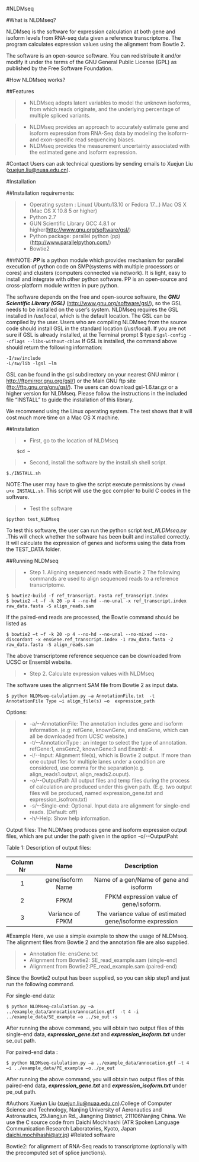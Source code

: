 #NLDMseq

#What is NLDMseq?

NLDMseq is the software for expression calculation at both gene and isoform levels from RNA-seq data given a reference transcriptome. The program calculates expression values using the alignment from Bowtie 2.

The software is an open-source software. You can redistribute it and/or modify it under the terms of the GNU General Public License (GPL) as published by the Free Software Foundation.

#How NLDMseq works?

##Features

>* NLDMseq adopts latent variables to model the unknown isoforms, from which reads originate, and the underlying percentage of multiple spliced variants.

>* NLDMseq provides an approach to accurately estimate gene and isoform expression from RNA-Seq data by modeling the isoform- and exon-specific read sequencing biases.
>* NLDMseq provides the measurement uncertainty associated with the estimated gene and isoform expression.

#Contact
Users can ask technical questions by sending emails to Xuejun Liu (xuejun.liu@nuaa.edu.cn).

#Installation

##Installation requirements:

>* Operating system :
	Linux( Ubuntu13.10 or Fedora 17…)
	Mac OS X (Mac OS X 10.8 5 or higher)
>* Python 2.7 
>* GUN Scientific Library GCC 4.8.1 or higher(http://www.gnu.org/software/gsl/)
>* Python package: parallel python (pp)(http://www.parallelpython.com/) 
>* Bowtie2

###NOTE: 
 ***PP*** is a python module which provides mechanism for parallel execution of python code on SMP(systems with multiple processors or cores) and clusters (computers connected via network). It is light, easy to install and integrate with other python software. PP is an open-source and cross-platform module written in pure python.

The software depends on the free and open-source software, the ***GNU Scientific Library (GSL)*** (http://www.gnu.org/software/gsl/), so the GSL needs to be installed on the user’s system. NLDMseq requires the GSL installed in /usr/local, which is the default location. The GSL can be compiled by the user. Users who are compiling NLDMseq from the source code should install GSL in the standard location (/usr/local). If you are not sure if GSL is already installed, at the Terminal prompt $ type:`$gsl-config --cflags --libs-without-cblas`
If GSL is installed, the command above should return the following information:
```shell
-I/sw/include
-L/sw/lib -lgsl –lm
```
GSL can be found in the gsl subdirectory on your nearest GNU mirror ( http://ftpmirror.gnu.org/gsl/) or the Main GNU ftp site (ftp://ftp.gnu.org/gnu/gsl/). The users can download gsl-1.6.tar.gz or a higher version for NLDMseq. Please follow the instructions in the included file “INSTALL” to guide  the installation of this library.

We recommend using the Linux operating system. The test shows that it will cost much more time on a Mac OS X machine.

##Installation

>* First, go to the location of NLDMseq

```
    $cd ~
```

>* Second, install the software by the install.sh shell script.

```
$./INSTALL.sh
```

NOTE:The user may have to give the script execute permissions by `chmod u+x INSTALL.sh`. This script will use the gcc complier to build C codes in the software.
>* Test the software

```shell
$python test_NLDMseq
```

To test this software, the user can run the python script *test_NLDMseq.py* .This will check whether the software has been built and installed correctly. It will calculate the expression of genes and isoforms using the data from the TEST_DATA folder.

##Running NLDMseq
>* Step 1. Aligning sequenced reads with Bowtie 2
The following commands are used to align sequenced reads to a reference transcriptome.
```shell
$ bowtie2-build -f ref_transcript. Fasta ref_transcript.index
$ bowtie2 –t –f -k 20 -p 4 --no-hd --no-unal -x ref_transcript.index raw_data.fasta -S align_reads.sam
```

If the paired-end reads are processed, the Bowtie command should be listed as

```shell
$ bowtie2 –t –f -k 20 -p 4 --no-hd --no-unal --no-mixed --no-discordant -x ensGene.ref_transcript.index -1 raw_data.fasta -2 raw_data.fasta -S align_reads.sam
```

The above transcriptome reference sequence can be downloaded from UCSC or Ensembl website.

>* Step 2. Calculate expression values with NLDMseq

The software uses the alignment SAM file from Bowtie 2 as input data.

```
$ python NLDMseq-calulation.py –a AnnotationFile.txt  -t AnnotationFile Type –i align_file(s) –o  expression_path
```

Options:

>* -a/--AnnotationFile: The annotation includes gene and isoform information. (e.g: refGene, knownGene, and ensGene, which can all be downloaded from UCSC website.)
>* -t/--AnnotationType <int>: an integer to select the type of annotation. refGene:1, ensGen:2, knownGene:3 and Ensmbl: 4. 
>* -i/--Input: Alignment file(s), which is Bowtie 2 output. If more than one output files for multiple lanes under a condition are considered, use comma for the separation(e.g. align_reads1.output, align_reads2.ouput).
>* -o/--OutputPath All output files and temp files during the process of calculation are produced under this given path. (E.g. two output files will be produced, named expression_gene.txt and expression_isofrom.txt)
>* -s/--Single-end: Optional. Input data are alignment for single-end reads. (Default: off)
>* -h/-Help: Show help information.

Output files:
The NLDMseq produces gene and isoform expression output files, which are put under the path given in the option -o/--OutputPaht


Table 1: Description of output files:

|Column Nr |Name |Description|
|:--------:|:----------:|:--------:|
|1|gene/isoform Name|Name of a gen/Name of gene and isoform|
|2| FPKM| FPKM expression value of gene/isoform.|
3 |Variance of FPKM|The variance value of estimated gene/isoforme expression|

#Example
Here, we use a simple example to show the usage of NLDMseq. The alignment files from Bowtie 2 and the annotation file are also supplied.

>* Annotation file: ensGene.txt
>* Alignment from Bowtie2: SE_read_example.sam (single-end)
>* Alignment from Bowtie2:PE_read_example.sam (paired-end)

Since the Bowtie2 output has been supplied, so you can skip step1 and just run the following command.

For single-end data:
```
$ python NLDMseq-calulation.py –a ../example_data/annocation/annocation.gtf  -t 4 -i ../example_data/SE_example –o ../se_out -s 
```
After running the above command, you will obtain two output files of this single-end data, ***expression_gene.txt*** and ***expression_isoform.txt*** under se_out path.

For paired-end data :
```
$ python NLDMseq-calulation.py –a ../example_data/annocation.gtf –t 4 –i ../example_data/PE_example –o../pe_out
```
After running the above command, you will obtain two output files of this paired-end data, ***expression_gene.txt*** and ***expression_isoform.txt*** under pe_out path.

#Authors
Xuejun Liu (xuejun.liu@nuaa.edu.cn).College of Computer Science and Technology, Nanjing University of Aeronautics and Astronautics, 29Jiangjun Rd., Jiangning District, 211106Nanjing China.
We use the C source code from Daichi Mochihashi (ATR Spoken Language Communication Research Laboratories, Kyoto, Japan daichi.mochihashi@atr.jp)
#Related software

Bowtie2: for alignment of RNA-Seq reads to transcriptome (optionally with the precomputed set of splice junctions).

